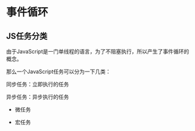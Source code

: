 # 事件循环

## JS任务分类

由于JavaScript是一门单线程的语言，为了不阻塞执行，所以产生了事件循环的概念。

那么一个JavaScript任务可以分为一下几类：

同步任务：立即执行的任务

异步任务：异步执行的任务

- 微任务

- 宏任务
